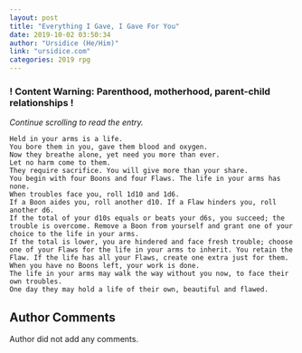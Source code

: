 ```yaml
---
layout: post
title: "Everything I Gave, I Gave For You"
date: 2019-10-02 03:50:34
author: "Ursidice (He/Him)"
link: "ursidice.com"
categories: 2019 rpg
---
```

<div id="warning"><div id="content"><h3><strong>! Content Warning: Parenthood, motherhood, parent-child relationships !</strong></h3><i>Continue scrolling to read the entry.</i></div></div>
 
```
Held in your arms is a life. 
You bore them in you, gave them blood and oxygen. 
Now they breathe alone, yet need you more than ever.
Let no harm come to them.
They require sacrifice. You will give more than your share.
You begin with four Boons and four Flaws. The life in your arms has none. 
When troubles face you, roll 1d10 and 1d6. 
If a Boon aides you, roll another d10. If a Flaw hinders you, roll another d6. 
If the total of your d10s equals or beats your d6s, you succeed; the trouble is overcome. Remove a Boon from yourself and grant one of your choice to the life in your arms.
If the total is lower, you are hindered and face fresh trouble; choose one of your Flaws for the life in your arms to inherit. You retain the Flaw. If the life has all your Flaws, create one extra just for them.
When you have no Boons left, your work is done. 
The life in your arms may walk the way without you now, to face their own troubles. 
One day they may hold a life of their own, beautiful and flawed.
```
## Author Comments
Author did not add any comments.
